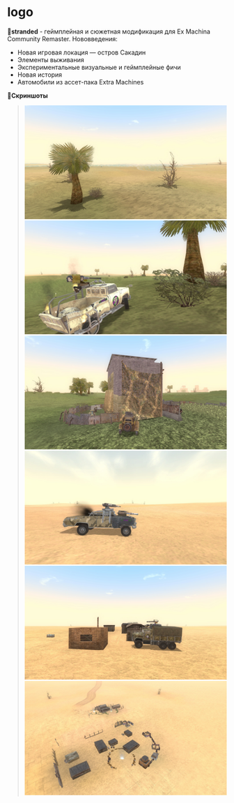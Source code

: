# logo

&#128312;**stranded** - геймплейная и сюжетная модификация для Ex Machina Community Remaster.
Нововведения:
* Новая игровая локация — остров Сакадин
* Элементы выживания
* Экспериментальные визуальные и геймплейные фичи
* Новая история
* Автомобили из ассет-пака Extra Machines

&#128312;**Скриншоты**
> ![1][screenshot_1]
> ![2][screenshot_2]
> ![3][screenshot_3]
> ![4][screenshot_4]
> ![5][screenshot_5]
> ![6][screenshot_6]

<!-- Screenshot shortcuts -->
[screenshot_1]: ./assets/screen_1.jpg
[screenshot_2]: ./assets/screen_2.jpg
[screenshot_3]: ./assets/screen_3.jpg
[screenshot_4]: ./assets/screen_4.jpg
[screenshot_5]: ./assets/screen_5.jpg
[screenshot_6]: ./assets/screen_6.jpg
[logo]: ./assets/new_logo.png